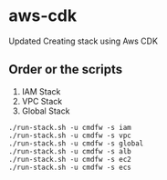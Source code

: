 # aws-cdk

Updated 
Creating stack using Aws CDK

## Order or the scripts

1.  IAM Stack
2.  VPC Stack
3.  Global Stack

```
./run-stack.sh -u cmdfw -s iam
./run-stack.sh -u cmdfw -s vpc
./run-stack.sh -u cmdfw -s global
./run-stack.sh -u cmdfw -s alb
./run-stack.sh -u cmdfw -s ec2
./run-stack.sh -u cmdfw -s ecs
```
